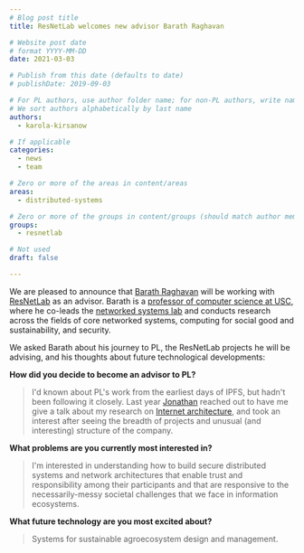 ```yaml
---
# Blog post title
title: ResNetLab welcomes new advisor Barath Raghavan

# Website post date
# format YYYY-MM-DD
date: 2021-03-03

# Publish from this date (defaults to date)
# publishDate: 2019-09-03

# For PL authors, use author folder name; for non-PL authors, write name as in paper within ""
# We sort authors alphabetically by last name
authors:
  - karola-kirsanow

# If applicable
categories:
  - news
  - team

# Zero or more of the areas in content/areas
areas:
  - distributed-systems

# Zero or more of the groups in content/groups (should match author membership)
groups:
  - resnetlab

# Not used
draft: false

---
```


We are pleased to announce that [Barath Raghavan](/authors/barath-raghavan/) will be working with [ResNetLab](/groups/resnetlab/) as an advisor. Barath is a [professor of computer science at USC](https://raghavan.usc.edu/), where he co-leads the [networked systems lab](https://nsl.cs.usc.edu/) and conducts research across the fields of core networked systems, computing for social good and sustainability, and security.

We asked Barath about his journey to PL, the ResNetLab projects he will be advising, and his thoughts about future technological developments:

**How did you decide to become an advisor to PL?**
> I'd known about PL's work from the earliest days of IPFS, but hadn't been following it closely.  Last year [Jonathan](/authors/jonathan-gross/) reached out to have me give a talk about my research on [Internet architecture](https://raghavan.usc.edu/papers/evolution-sigcomm19.pdf), and took an interest after seeing the breadth of projects and unusual (and interesting) structure of the company.

**What problems are you currently most interested in?**
> I'm interested in understanding how to build secure distributed systems and network architectures that enable trust and responsibility among their participants and that are responsive to the necessarily-messy societal challenges that we face in information ecosystems.

**What future technology are you most excited about?**
> Systems for sustainable agroecosystem design and management.